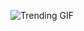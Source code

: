 
<!-- GIF_SECTION -->
![Trending GIF](https://media1.giphy.com/media/v1.Y2lkPThiYjIxNzcydmE2YjJ0OG9pN2NrdHlyeW1rdHJ5ZXFsZGI5M2J5Z3FtZnpvbmR4YiZlcD12MV9naWZzX3NlYXJjaCZjdD1n/3o85xvIiRmINYrIWFq/giphy.gif)
<!-- END_GIF_SECTION -->
